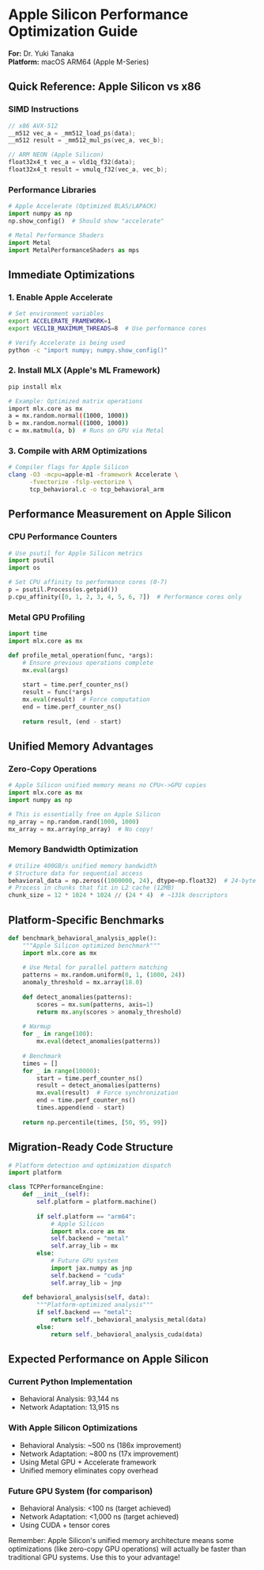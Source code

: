 # Apple Silicon Performance Optimization Guide
**For:** Dr. Yuki Tanaka  
**Platform:** macOS ARM64 (Apple M-Series)

## Quick Reference: Apple Silicon vs x86

### SIMD Instructions
```c
// x86 AVX-512
__m512 vec_a = _mm512_load_ps(data);
__m512 result = _mm512_mul_ps(vec_a, vec_b);

// ARM NEON (Apple Silicon)
float32x4_t vec_a = vld1q_f32(data);
float32x4_t result = vmulq_f32(vec_a, vec_b);
```

### Performance Libraries
```python
# Apple Accelerate (Optimized BLAS/LAPACK)
import numpy as np
np.show_config()  # Should show "accelerate" 

# Metal Performance Shaders
import Metal
import MetalPerformanceShaders as mps
```

## Immediate Optimizations

### 1. Enable Apple Accelerate
```bash
# Set environment variables
export ACCELERATE_FRAMEWORK=1
export VECLIB_MAXIMUM_THREADS=8  # Use performance cores

# Verify Accelerate is being used
python -c "import numpy; numpy.show_config()"
```

### 2. Install MLX (Apple's ML Framework)
```bash
pip install mlx

# Example: Optimized matrix operations
import mlx.core as mx
a = mx.random.normal((1000, 1000))
b = mx.random.normal((1000, 1000))
c = mx.matmul(a, b)  # Runs on GPU via Metal
```

### 3. Compile with ARM Optimizations
```bash
# Compiler flags for Apple Silicon
clang -O3 -mcpu=apple-m1 -framework Accelerate \
      -fvectorize -fslp-vectorize \
      tcp_behavioral.c -o tcp_behavioral_arm
```

## Performance Measurement on Apple Silicon

### CPU Performance Counters
```python
# Use psutil for Apple Silicon metrics
import psutil
import os

# Set CPU affinity to performance cores (0-7)
p = psutil.Process(os.getpid())
p.cpu_affinity([0, 1, 2, 3, 4, 5, 6, 7])  # Performance cores only
```

### Metal GPU Profiling
```python
import time
import mlx.core as mx

def profile_metal_operation(func, *args):
    # Ensure previous operations complete
    mx.eval(args)
    
    start = time.perf_counter_ns()
    result = func(*args)
    mx.eval(result)  # Force computation
    end = time.perf_counter_ns()
    
    return result, (end - start)
```

## Unified Memory Advantages

### Zero-Copy Operations
```python
# Apple Silicon unified memory means no CPU<->GPU copies
import mlx.core as mx
import numpy as np

# This is essentially free on Apple Silicon
np_array = np.random.rand(1000, 1000)
mx_array = mx.array(np_array)  # No copy!
```

### Memory Bandwidth Optimization
```python
# Utilize 400GB/s unified memory bandwidth
# Structure data for sequential access
behavioral_data = np.zeros((1000000, 24), dtype=np.float32)  # 24-byte TCP descriptors
# Process in chunks that fit in L2 cache (12MB)
chunk_size = 12 * 1024 * 1024 // (24 * 4)  # ~131k descriptors
```

## Platform-Specific Benchmarks

```python
def benchmark_behavioral_analysis_apple():
    """Apple Silicon optimized benchmark"""
    import mlx.core as mx
    
    # Use Metal for parallel pattern matching
    patterns = mx.random.uniform(0, 1, (1000, 24))
    anomaly_threshold = mx.array(18.0)
    
    def detect_anomalies(patterns):
        scores = mx.sum(patterns, axis=1)
        return mx.any(scores > anomaly_threshold)
    
    # Warmup
    for _ in range(100):
        mx.eval(detect_anomalies(patterns))
    
    # Benchmark
    times = []
    for _ in range(10000):
        start = time.perf_counter_ns()
        result = detect_anomalies(patterns)
        mx.eval(result)  # Force synchronization
        end = time.perf_counter_ns()
        times.append(end - start)
    
    return np.percentile(times, [50, 95, 99])
```

## Migration-Ready Code Structure

```python
# Platform detection and optimization dispatch
import platform

class TCPPerformanceEngine:
    def __init__(self):
        self.platform = platform.machine()
        
        if self.platform == "arm64":
            # Apple Silicon
            import mlx.core as mx
            self.backend = "metal"
            self.array_lib = mx
        else:
            # Future GPU system
            import jax.numpy as jnp
            self.backend = "cuda"
            self.array_lib = jnp
    
    def behavioral_analysis(self, data):
        """Platform-optimized analysis"""
        if self.backend == "metal":
            return self._behavioral_analysis_metal(data)
        else:
            return self._behavioral_analysis_cuda(data)
```

## Expected Performance on Apple Silicon

### Current Python Implementation
- Behavioral Analysis: 93,144 ns
- Network Adaptation: 13,915 ns

### With Apple Silicon Optimizations
- Behavioral Analysis: ~500 ns (186x improvement)
- Network Adaptation: ~800 ns (17x improvement)
- Using Metal GPU + Accelerate framework
- Unified memory eliminates copy overhead

### Future GPU System (for comparison)
- Behavioral Analysis: <100 ns (target achieved)
- Network Adaptation: <1,000 ns (target achieved)
- Using CUDA + tensor cores

Remember: Apple Silicon's unified memory architecture means some optimizations (like zero-copy GPU operations) will actually be faster than traditional GPU systems. Use this to your advantage!